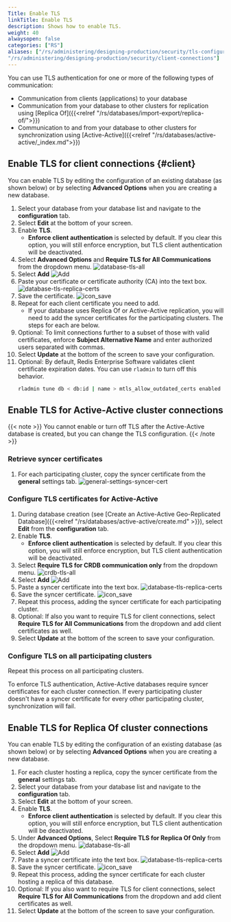 ```yaml
---
Title: Enable TLS
linkTitle: Enable TLS
description: Shows how to enable TLS.
weight: 40
alwaysopen: false
categories: ["RS"]
aliases: ["/rs/administering/designing-production/security/tls-configuration", 
"/rs/administering/designing-production/security/client-connections"]
---
```


You can use TLS authentication for one or more of the following types of communication:

- Communication from clients (applications) to your database
- Communication from your database to other clusters for replication using [Replica Of]({{<relref "/rs/databases/import-export/replica-of/">}})
- Communication to and from your database to other clusters for synchronization using [Active-Active]({{<relref "/rs/databases/active-active/_index.md">}})

## Enable TLS for client connections {#client}

You can enable TLS by editing the configuration of an existing database (as shown below) or by selecting **Advanced Options** when you are creating a new database.

1. Select your database from your database list and navigate to the **configuration** tab.
1. Select **Edit** at the bottom of your screen.
1. Enable **TLS**.
    - **Enforce client authentication** is selected by default. If you clear this option, you will still enforce encryption, but TLS client authentication will be deactivated.
1. Select **Advanced Options** and **Require TLS for All Communications** from the dropdown menu.
    ![database-tls-all](/images/rs/database-tls-all.png "database-tls-all")
1. Select **Add** ![Add](/images/rs/icon_add.png#no-click "Add")
1. Paste your certificate or certificate authority (CA) into the text box.
    ![database-tls-replica-certs](/images/rs/database-tls-replica-certs.png "Database TLS Configuration")
1. Save the certificate. ![icon_save](/images/rs/icon_save.png#no-click "Save")
1. Repeat for each client certificate you need to add.
    - If your database uses Replica Of or Active-Active replication, you will need to add the syncer certificates for the participating clusters. The steps for each are below.
1. Optional: To limit connections further to a subset of those with valid certificates, enforce **Subject Alternative Name** and enter authorized users separated with commas.
1. Select **Update** at the bottom of the screen to save your configuration.
1. Optional: By default, Redis Enterprise Software validates client certificate expiration dates.  You can use `rladmin` to turn off this behavior.
    ```sh
    rladmin tune db < db:id | name > mtls_allow_outdated_certs enabled
    ```

## Enable TLS for Active-Active cluster connections

{{< note >}}
You cannot enable or turn off TLS after the Active-Active database is created, but you can change the TLS configuration.
{{< /note >}}

### Retrieve syncer certificates

1. For each participating cluster, copy the syncer certificate from the **general** settings tab.
    ![general-settings-syncer-cert](/images/rs/general-settings-syncer-cert.png "general-settings-syncer-cert")

### Configure TLS certificates for Active-Active

1. During database creation (see [Create an Active-Active Geo-Replicated Database]({{<relref "/rs/databases/active-active/create.md" >}}), select **Edit** from the **configuration** tab.
1. Enable **TLS**.
    - **Enforce client authentication** is selected by default. If you clear this option, you will still enforce encryption, but TLS client authentication will be deactivated.
1. Select **Require TLS for CRDB communication only** from the dropdown menu.
    ![crdb-tls-all](/images/rs/crdb-tls-all.png "crdb-tls-all")
1. Select **Add** ![Add](/images/rs/icon_add.png#no-click "Add")
1. Paste a syncer certificate into the text box.
    ![database-tls-replica-certs](/images/rs/database-tls-replica-certs.png "Database TLS Configuration")
1. Save the syncer certificate. ![icon_save](/images/rs/icon_save.png#no-click "Save")
1. Repeat this process, adding the syncer certificate for each participating cluster.
1. Optional: If also you want to require TLS for client connections, select **Require TLS for All Communications** from the dropdown and add client certificates as well.
1. Select **Update** at the bottom of the screen to save your configuration.

### Configure TLS on all participating clusters

Repeat this process on all participating clusters.

To enforce TLS authentication, Active-Active databases require syncer certificates for each cluster connection. If every participating cluster doesn't have a syncer certificate for every other participating cluster, synchronization will fail.

## Enable TLS for Replica Of cluster connections

You can enable TLS by editing the configuration of an existing database (as shown below) or by selecting **Advanced Options** when you are creating a new database.

1. For each cluster hosting a replica, copy the syncer certificate from the **general** settings tab.
1. Select your database from your database list and navigate to the **configuration** tab.
1. Select **Edit** at the bottom of your screen.
1. Enable **TLS**.
    - **Enforce client authentication** is selected by default. If you clear this option, you will still enforce encryption, but TLS client authentication will be deactivated.
1. Under **Advanced Options**, Select **Require TLS for Replica Of Only** from the dropdown menu.
    ![database-tls-all](/images/rs/database-tls-all.png "database-tls-all")
1. Select **Add** ![Add](/images/rs/icon_add.png#no-click "Add")
1. Paste a syncer certificate into the text box.
    ![database-tls-replica-certs](/images/rs/database-tls-replica-certs.png "Database TLS Configuration")
1. Save the syncer certificate. ![icon_save](/images/rs/icon_save.png#no-click "Save")
1. Repeat this process, adding the syncer certificate for each cluster hosting a replica of this database.
1. Optional: If you also want to require TLS for client connections, select **Require TLS for All Communications** from the dropdown and add client certificates as well.
1. Select **Update** at the bottom of the screen to save your configuration.
